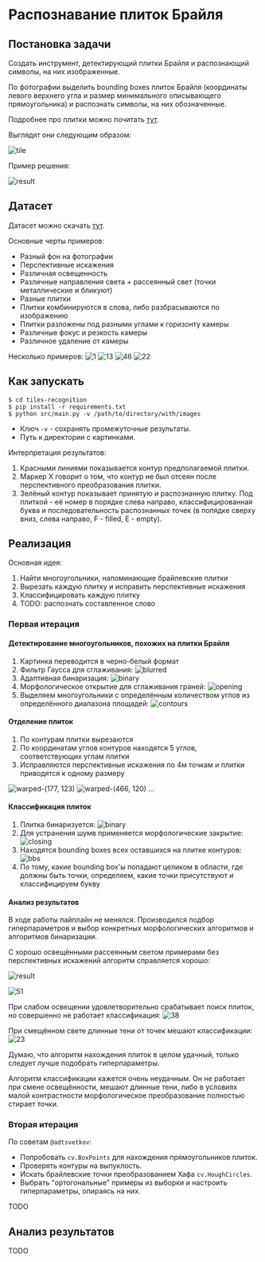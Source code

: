 # Распознавание плиток Брайля

## Постановка задачи

Создать инструмент, детектирующий плитки Брайля и распознающий символы, на них изображенные.

По фотографии выделить bounding boxes плиток Брайля (координаты левого верхнего угла и размер минимального описывающего прямоугольника) и распознать символы, на них обозначенные.

Подробнее про плитки можно почитать [тут](https://github.com/braille-systems/braille-trainer/wiki/tiles).

Выглядят они следующим образом:

![tile](https://user-images.githubusercontent.com/23435506/73558793-f53c2780-4464-11ea-965e-adbd76a7a998.JPG)

Пример решения:

![result](https://user-images.githubusercontent.com/25281147/111088052-4195da00-8536-11eb-8b6d-84635c324fca.png)

## Датасет

Датасет можно скачать [тут](https://disk.yandex.ru/d/vS5nZHeK9lezeQ?w=1).

Основные черты примеров:

- Разный фон на фотографии
- Перспективные искажения
- Различная освещенность
- Различные направления света + рассеянный свет (точки металлические и бликуют)
- Разные плитки
- Плитки комбинируются в слова, либо разбрасываются по изображению
- Плитки разложены под разными углами к горизонту камеры
- Различные фокус и резкость камеры
- Различное удаление от камеры

Несколько примеров:
![1](https://user-images.githubusercontent.com/25281147/112543634-15e0e280-8dc7-11eb-9d48-f822883d79a6.jpg)
![13](https://user-images.githubusercontent.com/25281147/112543647-1aa59680-8dc7-11eb-8a97-82ffeda6a0c9.jpg)
![46](https://user-images.githubusercontent.com/25281147/112543669-21340e00-8dc7-11eb-83ad-3089f0ce3570.jpg)
![22](https://user-images.githubusercontent.com/25281147/112543683-26915880-8dc7-11eb-8c6f-fe7b415ddc2d.jpg)

## Как запускать

```
$ cd tiles-recognition
$ pip install -r requirements.txt
$ python src/main.py -v /path/to/directory/with/images
```

* Ключ `-v` - сохранять промежуточные результаты.
* Путь к директории с картинками.

Интерпретация результатов:

1. Красными линиями показывается контур предполагаемой плитки.
2. Маркер Х говорит о том, что контур не был отсеян после перспективного преобразования плитки.
3. Зелёный контур показывает принятую и распознанную плитку. Под плиткой - её номер в порядке слева направо, классифицированная буква и последовательность распознанных точек (в попядке сверху вниз, слева направо, F - filled, E - empty).

## Реализация

Основная идея:

1. Найти многоугольники, напоминающие брайлевские плитки
2. Вырезать каждую плитку и исправить перспективные искажения
3. Классифицировать каждую плитку
4. TODO: распознать составленное слово

### Первая итерация

#### Детектирование многоугольников, похожих на плитки Брайля

1. Картинка переводится в черно-белый формат
2. Фильтр Гаусса для сглаживания: ![blurred](https://user-images.githubusercontent.com/25281147/112550545-97893e00-8dd0-11eb-84ed-883a690a1397.png)
3. Адаптивная бинаризация: ![binary](https://user-images.githubusercontent.com/25281147/112550668-c4d5ec00-8dd0-11eb-8e65-d20c0e809f91.png)
4. Морфологическое открытие для сглаживания граней: ![opening](https://user-images.githubusercontent.com/25281147/112550763-ef27a980-8dd0-11eb-9356-d70170e5acd1.png)
5. Выделяем многоугольники с определённым количеством углов из определённого диапазона площадей: ![contours](https://user-images.githubusercontent.com/25281147/112550904-239b6580-8dd1-11eb-81f2-c8ce38571a42.png)

#### Отделение плиток

1. По контурам плитки вырезаются
2. По координатам углов контуров находятся 5 углов, соответствующих углам плитки
3. Исправляются перспективные искажения по 4м точкам и плитки приводятся к одному размеру

![warped-(177, 123)](https://user-images.githubusercontent.com/25281147/112551169-9ad0f980-8dd1-11eb-8801-cf6b797a7eef.png)
![warped-(466, 120)](https://user-images.githubusercontent.com/25281147/112551190-a58b8e80-8dd1-11eb-8831-37c5c359995a.png)
...

#### Классификация плиток

1. Плитка бинаризуется: ![binary](https://user-images.githubusercontent.com/25281147/112551515-2ba7d500-8dd2-11eb-8b63-ae47c6ccaaf9.png)
2. Для устранения шумв применяется морфологические закрытие: ![closing](https://user-images.githubusercontent.com/25281147/112551558-3f533b80-8dd2-11eb-8a03-ec2a00629ad7.png)
3. Находятся bounding boxes всех оставшихся на плитке контуров: ![bbs](https://user-images.githubusercontent.com/25281147/112551631-5d20a080-8dd2-11eb-85ae-5ea6e2417002.png)
4. По тому, какие bounding box'ы попадают целиком в области, где должны быть точки, определяем, какие точки присутствуют и классифицируем букву

#### Анализ результатов

В ходе работы пайплайн не менялся.
Производился подбор гиперпараметров и выбор конкретных морфологических алгоритмов и алгоритмов бинаризации.

С хорошо освещёнными рассеянным светом примерами без перспективных искажений алгоритм справляется хорошо:

![result](https://user-images.githubusercontent.com/25281147/112552050-34e57180-8dd3-11eb-9157-e1dcdf1b1ea4.png)

![51](https://user-images.githubusercontent.com/25281147/112552599-264b8a00-8dd4-11eb-8763-8d719b082048.png)

При слабом освещении удовлетворительно срабатывает поиск плиток, но совершенно не работает классификация:
![38](https://user-images.githubusercontent.com/25281147/112552456-e7b5cf80-8dd3-11eb-906a-d44acf81c664.png)

При смещённом свете длинные тени от точек мешают классификации:
![23](https://user-images.githubusercontent.com/25281147/112552725-509d4780-8dd4-11eb-86df-af5713290fed.png)

Думаю, что алгоритм нахождения плиток в целом удачный, только следует лучше подобрать гиперпараметры.

Алгоритм классификации кажется очень неудачным.
Он не работает при смене освещённости, мешают длинные тени, либо в условиях малой контрастности морфологическое преобразование полностью стирает точки.

### Вторая итерация

По советам `@adtsvetkov`:
* Попробовать `cv.BoxPoints` для нахождения прямоугольников плиток.
* Проверять контуры на выпуклость.
* Искать брайлевские точки преобразованием Хафа `cv.HoughCircles`.
* Выбрать "ортогональные" примеры из выборки и настроить гиперпараметры, опираясь на них.

TODO

## Анализ результатов

TODO
